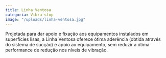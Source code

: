```yaml
---
title: Linha Ventosa
categoria: Vibra-stop
image: "/uploads/linha-ventosa.jpg"
---
```


Projetada para dar apoio e fixação aos equipamentos instalados em superfícies lisas, a Linha Ventosa oferece ótima aderência (obtida através do sistema de sucção) e apoio ao equipamento, sem reduzir a ótima performance de redução nos níveis de vibração.